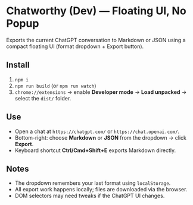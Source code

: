 
# Chatworthy (Dev) — Floating UI, No Popup

Exports the current ChatGPT conversation to Markdown or JSON using a compact floating UI (format dropdown + Export button).

## Install
1. `npm i`
2. `npm run build` (or `npm run watch`)
3. `chrome://extensions` → enable **Developer mode** → **Load unpacked** → select the `dist/` folder.

## Use
- Open a chat at `https://chatgpt.com/` or `https://chat.openai.com/`.
- Bottom-right: choose **Markdown** or **JSON** from the dropdown → click **Export**.
- Keyboard shortcut **Ctrl/Cmd+Shift+E** exports Markdown directly.

## Notes
- The dropdown remembers your last format using `localStorage`.
- All export work happens locally; files are downloaded via the browser.
- DOM selectors may need tweaks if the ChatGPT UI changes.
